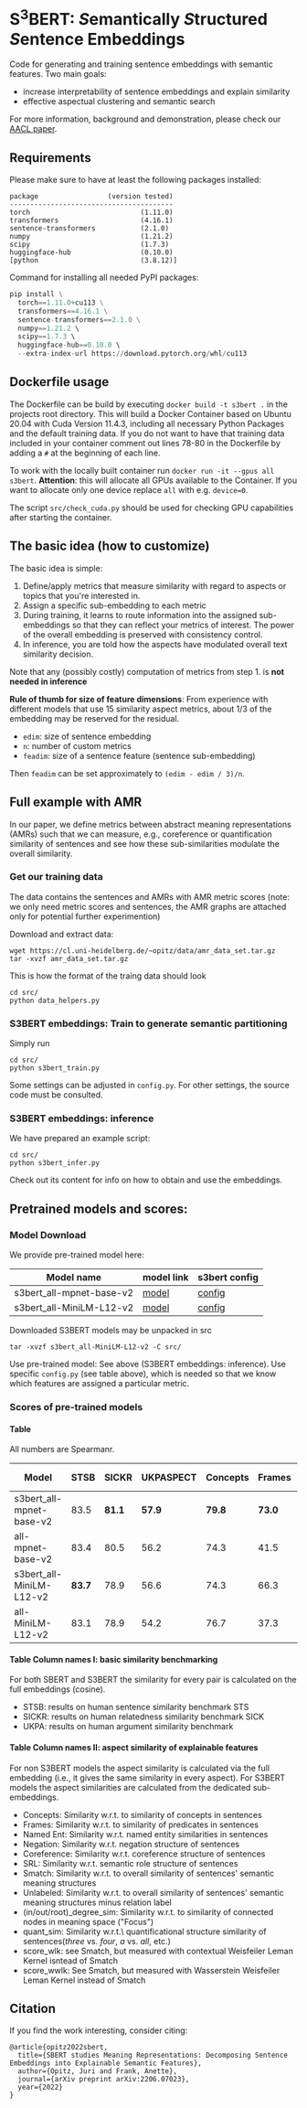 # S<sup>3</sup>BERT: *S*emantically *S*tructured *S*entence Embeddings

Code for generating and training sentence embeddings with semantic features. Two main goals:

- increase interpretability of sentence embeddings and explain similarity 
- effective aspectual clustering and semantic search 

For more information, background and demonstration, please check our [AACL paper](https://arxiv.org/abs/2206.07023).

## Requirements

Please make sure to have at least the following packages installed:

```text
package                 (version tested)
----------------------------------------
torch                           (1.11.0)
transformers                    (4.16.1)
sentence-transformers           (2.1.0)
numpy                           (1.21.2)                         
scipy                           (1.7.3)
huggingface-hub                 (0.10.0)       
[python                         (3.8.12)]
```

Command for installing all needed PyPI packages:

```python
pip install \
  torch==1.11.0+cu113 \
  transformers==4.16.1 \
  sentence-transformers==2.1.0 \
  numpy==1.21.2 \ 
  scipy==1.7.3 \ 
  huggingface-hub==0.10.0 \ 
  --extra-index-url https://download.pytorch.org/whl/cu113
```

## Dockerfile usage

The Dockerfile can be build by executing `docker build -t s3bert .` in the projects root directory. This will build a Docker Container based on Ubuntu 20.04 with Cuda Version 11.4.3, including all necessary Python Packages and the default training data. If you do not want to have that training data included in your container comment out lines 78-80 in the Dockerfile by adding a `#` at the beginning of each line.

To work with the locally built container run `docker run -it --gpus all s3bert`. **Attention**: this will allocate all GPUs available to the Container. If you want to allocate only one device replace `all` with e.g. `device=0`.

The script `src/check_cuda.py` should be used for checking GPU capabilities after starting the container.

## The basic idea (how to customize)

The basic idea is simple: 

1. Define/apply metrics that measure similarity with regard to aspects or topics that you're interested in. 
2. Assign a specific sub-embedding to each metric
3. During training, it learns to route information into the assigned sub-embeddings so that they can reflect your metrics of interest. The power of the overall embedding is preserved with consistency control.
4. In inference, you are told how the aspects have modulated overall text similarity decision. 

Note that any (possibly costly) computation of metrics from step 1. is **not needed in inference** 

**Rule of thumb for size of feature dimensions**: From experience with different models that use 15 similarity aspect metrics, about 1/3 of the embedding may be reserved for the residual.

- `edim`: size of sentence embedding
- `n`: number of custom metrics
- `feadim`: size of a sentence feature (sentence sub-embedding)

Then `feadim` can be set approximately to `(edim - edim / 3)/n`. 

## Full example with AMR 

In our paper, we define metrics between abstract meaning representations (AMRs) such that we can measure, e.g., coreference or quantification similarity of sentences and see how these sub-similarities modulate the overall similarity. 

### Get our training data

The data contains the sentences and AMRs with AMR metric scores (note: we only need metric scores and sentences, the AMR graphs are attached only for potential further experimention)

Download and extract data:

```
wget https://cl.uni-heidelberg.de/~opitz/data/amr_data_set.tar.gz
tar -xvzf amr_data_set.tar.gz
```

This is how the format of the traing data should look

```
cd src/
python data_helpers.py
```

### S3BERT embeddings: Train to generate semantic partitioning

Simply run

```
cd src/
python s3bert_train.py
```

Some settings can be adjusted in `config.py`. For other settings, the source code must be consulted.

### S3BERT embeddings: inference

We have prepared an example script:

```
cd src/
python s3bert_infer.py
```

Check out its content for info on how to obtain and use the embeddings.

## Pretrained models and scores:

### Model Download

We provide pre-trained model here:

| Model name               | model link | s3bert config |
| ------------------------ | ---------- | ------------- |
| s3bert_all-mpnet-base-v2 | [model](https://www.cl.uni-heidelberg.de/~opitz/data/s3bert_all-mpnet-base-v2.tar.gz)  | [config](https://www.cl.uni-heidelberg.de/~opitz/data/config_s3bert_all-mpnet-base-v2.py)    |
| s3bert_all-MiniLM-L12-v2        | [model](https://www.cl.uni-heidelberg.de/~opitz/data/s3bert_all-MiniLM-L12-v2.tar.gz)  | [config](https://www.cl.uni-heidelberg.de/~opitz/data/config_s3bert_all-MiniLM-L12-v2.py)    |

Downloaded S3BERT models may be unpacked in src

```
tar -xvzf s3bert_all-MiniLM-L12-v2 -C src/
```

Use pre-trained model: See above (S3BERT embeddings: inference). Use specific `config.py` (see table above), which is needed so that we know which features are assigned a particular metric.

### Scores of pre-trained models

#### Table

All numbers are Spearmanr.

| Model | STSB | SICKR | UKPASPECT | Concepts  | Frames  | Named Ent.  | Negations  | Coreference  | SRL  | Smatch  | Unlabeled  | max_indegree_sim | max_outdegree_sim | max_degree_sim | root_sim | quant_sim | score_wlk | score_wwlk |
| --- | --- | --- | --- | --- | --- | --- | --- | --- | --- | --- | --- | --- | --- | --- | --- | --- | --- | --- |
| s3bert_all-mpnet-base-v2 | 83.5     | **81.1** | **57.9** | **79.8** | **73.0** | **54.5** | **34.9** | **54.9** | **69.8** | **74.7** | **72.0** | **36.2** | **49.6** | **35.3** | **52.3** | **75.3** | **80.8** | **80.3** |
| all-mpnet-base-v2        | 83.4     | 80.5     | 56.2     | 74.3     | 41.5     | -12.7    | -0.3     | 9.0      | 42.8     | 57.6     | 52.1     | 23.6     | 21.1     | 17.7     | 22.9     | 10.8     | 68.3     | 66.6     |
| s3bert_all-MiniLM-L12-v2 | **83.7** | 78.9     | 56.6     | 74.3     | 66.3     | 51.0     | 33.4     | 44.1     | 61.4     | 67.5     | 65.1     | 31.9     | 42.4     | 29.5     | 43.6     | 73.6     | 74.6     | 74.2     |
| all-MiniLM-L12-v2        | 83.1     | 78.9     | 54.2     | 76.7     | 37.3     | -12.8    | -3.8     | 7.7      | 42.1     | 56.3     | 51.5     | 23.8     | 19.0     | 19.0     | 20.1    | 9.4       | 66.3     | 63.5     |

#### Table Column names I: basic similarity benchmarking

For both SBERT and S3BERT the similarity for every pair is calculated on the full embeddings (cosine).

- STSB: results on human sentence similarity benchmark STS 
- SICKR: results on human relatedness similarity benchmark SICK 
- UKPA: results on human argument similarity benchmark

#### Table Column names II: aspect similarity of explainable features

For non S3BERT models the aspect similarity is calculated via the full embedding (i.e., it gives the same similarity in every aspect). For S3BERT models the aspect similarities are calculated from the dedicated sub-embeddings.

- Concepts: Similarity w.r.t. to similarity of concepts in sentences
- Frames: Similarity w.r.t. to similarity of predicates in sentences 
- Named Ent: Similarity w.r.t. named entity similarities in sentences 
- Negation: Similarity w.r.t. negation structure of sentences 
- Coreference: Similarity w.r.t. coreference structure of sentences 
- SRL: Similarity w.r.t. semantic role structure of sentences 
- Smatch: Similarity w.r.t. to overall similarity of sentences' semantic meaning structures 
- Unlabeled: Similarity w.r.t. to overall similarity of sentences' semantic meaning structures minus relation label
- (in/out/root)_degree_sim: Similarity w.r.t. to similarity of connected nodes in meaning space ("Focus") 
- quant_sim: Similarity w.r.t.\ quantificational structure similarity of sentences(*three* vs. *four*, *a* vs. *all*, etc.) 
- score_wlk: see Smatch, but measured with contextual Weisfeiler Leman Kernel isntead of Smatch 
- score_wwlk: See Smatch, but measured with Wasserstein Weisfeiler Leman Kernel instead of Smatch 

## Citation

If you find the work interesting, consider citing:

```
@article{opitz2022sbert,
  title={SBERT studies Meaning Representations: Decomposing Sentence Embeddings into Explainable Semantic Features},
  author={Opitz, Juri and Frank, Anette},
  journal={arXiv preprint arXiv:2206.07023},
  year={2022}
}
```

